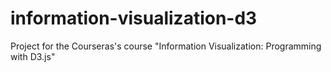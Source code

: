 # information-visualization-d3
Project for the Courseras's course "Information Visualization: Programming with D3.js"
